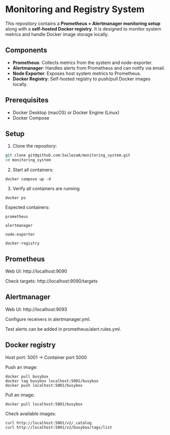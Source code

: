 # Monitoring and Registry System

This repository contains a **Prometheus + Alertmanager monitoring setup** along with a **self-hosted Docker registry**. It is designed to monitor system metrics and handle Docker image storage locally.

## Components

- **Prometheus**: Collects metrics from the system and node-exporter.
- **Alertmanager**: Handles alerts from Prometheus and can notify via email.
- **Node Exporter**: Exposes host system metrics to Prometheus.
- **Docker Registry**: Self-hosted registry to push/pull Docker images locally.

## Prerequisites

- Docker Desktop (macOS) or Docker Engine (Linux)
- Docker Compose

## Setup

1. Clone the repository:

```bash
git clone git@github.com:SailezaA/monitoring_system.git
cd monitoring_system
```
2. Start all containers:
```
docker compose up -d
```

3. Verify all containers are running
```
docker ps
```
Expected containers:
```
prometheus

alertmanager

node-exporter

docker-registry
```
## Prometheus
Web UI: http://localhost:9090

Check targets: http://localhost:9090/targets

## Alertmanager
Web UI: http://localhost:9093

Configure receivers in alertmanager.yml.

Test alerts can be added in prometheus/alert.rules.yml.

## Docker registry
Host port: 5001 → Container port 5000

Push an image:
```
docker pull busybox
docker tag busybox localhost:5001/busybox
docker push localhost:5001/busybox
```

Pull an image:
```
docker pull localhost:5001/busybox
```

Check available images:
```
curl http://localhost:5001/v2/_catalog
curl http://localhost:5001/v2/busybox/tags/list
```
